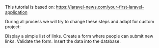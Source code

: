 This tutorial is based on: https://laravel-news.com/your-first-laravel-application

During all process we will try to change these steps and adapt for custom project:

Display a simple list of links.
Create a form where people can submit new links.
Validate the form.
Insert the data into the database.